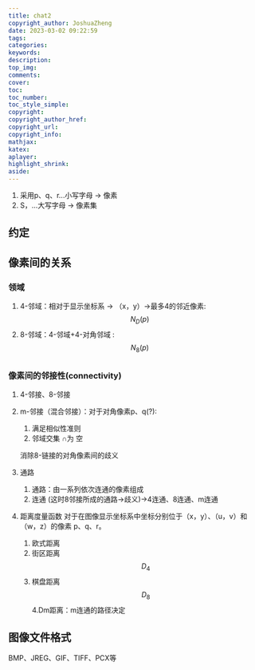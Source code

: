 ```yaml
---
title: chat2
copyright_author: JoshuaZheng
date: 2023-03-02 09:22:59
tags:
categories:
keywords:
description:
top_img:
comments:
cover:
toc:
toc_number:
toc_style_simple:
copyright:
copyright_author_href:
copyright_url:
copyright_info:
mathjax:
katex:
aplayer:
highlight_shrink:
aside:
---
```

1. 采用p、q、r...小写字母 -> 像素
2. S，...大写字母 -> 像素集    
## 约定

## 像素间的关系

### 领域
1. 4-邻域：相对于显示坐标系 -> （x，y）->最多4的邻近像素: $$N_{D}(p)$$
   ![]()
2. 8-邻域：4-邻域+4-对角邻域 : $$N_{8}(p)$$
   ![]()

### 像素间的邻接性(connectivity)
1. 4-邻接、8-邻接
2. m-邻接（混合邻接）：对于对角像素p、q(?):
   1. 满足相似性准则 
   2. 邻域交集 ∩为 空
   
   消除8-链接的对角像素间的歧义
3. 通路
   1. 通路：由一系列依次连通的像素组成
   2. 连通 (这时8邻接所成的通路->歧义)->4连通、8连通、m连通
   
4. 距离度量函数
   对于在图像显示坐标系中坐标分别位于（x，y）、（u，v）和（w，z）的像素 p、q、r。
   1. 欧式距离
   2. 街区距离
   $$D_{4}$$
   3. 棋盘距离
   $$D_{8}$$
   4.Dm距离：m连通的路径决定 

## 图像文件格式
BMP、JREG、GIF、TIFF、PCX等
